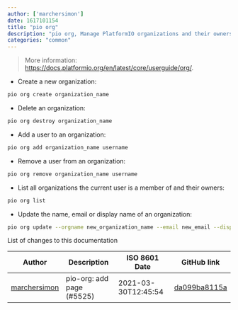 ```yaml
---
author: ['marchersimon']
date: 1617101154
title: "pio org"
description: "pio org, Manage PlatformIO organizations and their owners."
categories: "common"
---
```

> More information: <https://docs.platformio.org/en/latest/core/userguide/org/>.

- Create a new organization:

```bash
pio org create organization_name
```

- Delete an organization:

```bash
pio org destroy organization_name
```

- Add a user to an organization:

```bash
pio org add organization_name username
```

- Remove a user from an organization:

```bash
pio org remove organization_name username
```

- List all organizations the current user is a member of and their owners:

```bash
pio org list
```

- Update the name, email or display name of an organization:

```bash
pio org update --orgname new_organization_name --email new_email --displayname new_display_name organization_name
```
List of changes to this documentation


Author | Description | ISO 8601 Date | GitHub link
------|-----|-----|-----
[marchersimon](mailto:50295997+marchersimon@users.noreply.github.com) | pio-org: add page (#5525) | 2021-03-30T12:45:54 | [da099ba8115a](https://github.com/tldr-pages/tldr/commit/da099ba8115a094f6f2db6ab49154fdc97144568)

